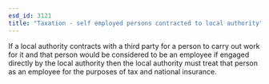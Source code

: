 ```yaml
---
esd_id: 3121
title: "Taxation - self employed persons contracted to local authority"
---
```


If a local authority contracts with a third party for a person to carry out work for it and that person would be considered to be an employee if engaged directly by the local authority then the local authority must treat that person as an employee for the purposes of tax and national insurance.

